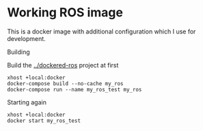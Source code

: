 # Working ROS image

This is a docker image with additional configuration which I use for development.

Building

Build the [../dockered-ros](../dockered-ros) project at first

```
xhost +local:docker
docker-compose build --no-cache my_ros
docker-compose run --name my_ros_test my_ros
```

Starting again

```
xhost +local:docker
docker start my_ros_test
```
